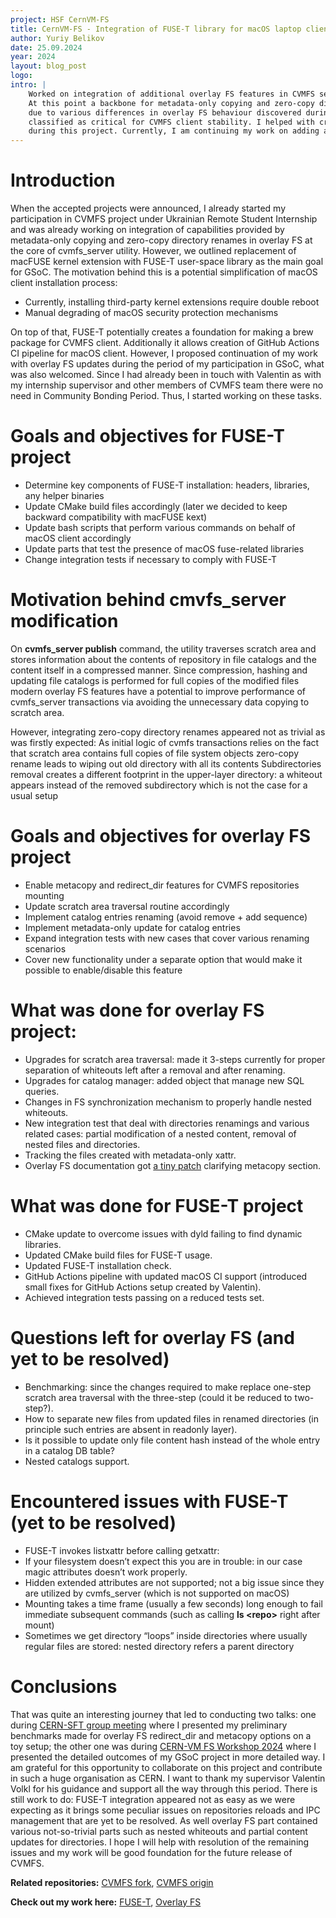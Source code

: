 ```yaml
---
project: HSF CernVM-FS
title: CernVM-FS - Integration of FUSE-T library for macOS laptop clients. Levaraging modern overlay FS features in cvmfs_server
author: Yuriy Belikov
date: 25.09.2024
year: 2024
layout: blog_post
logo:
intro: |
    Worked on integration of additional overlay FS features in CVMFS server part and replacement of macFUSE kernel extension with FUSE-T user-space library for macOS laptop clients.
    At this point a backbone for metadata-only copying and zero-copy directory renames is implemented for Linux server part and still goes through a refinement and adjustment 
    due to various differences in overlay FS behaviour discovered during the course of the project. FUSE-T support for macOS clients is primarily done apart several issues that we
    classified as critical for CVMFS client stability. I helped with creation of GitHub Actions CI pipeline for macOS clients, prepared a table of FUSE-T issues that were encountered  
    during this project. Currently, I am continuing my work on adding an ability for users to switch back to macFUSE kext.
---
```


# Introduction
When the accepted projects were announced, I already started my participation in CVMFS project under Ukrainian Remote Student Internship and was already working 
on integration of capabilities provided by metadata-only copying and zero-copy directory renames in overlay FS at the core of cvmfs_server utility.
However, we outlined replacement of macFUSE kernel extension with FUSE-T user-space library as the main goal for GSoC. The motivation behind this is a potential
simplification of macOS client installation process:
- Currently, installing third-party kernel extensions require double reboot
- Manual degrading of macOS security protection mechanisms

On top of that, FUSE-T potentially creates a foundation for making a brew package for CVMFS client. Additionally it allows creation of GitHub Actions CI pipeline for macOS client. 
However, I proposed continuation of my work with overlay FS updates during the period of my participation in GSoC, what was also welcomed.
Since I had already been in touch with Valentin as with my internship supervisor and other members of CVMFS team there were no need in Community Bonding Period.
Thus, I started working on these tasks.

# Goals and objectives for FUSE-T project
- Determine key components of FUSE-T installation: headers, libraries, any helper binaries
- Update CMake build files accordingly (later we decided to keep backward compatibility with macFUSE kext)
- Update bash scripts that perform various commands on behalf of macOS client accordingly
- Update parts that test the presence of macOS fuse-related libraries
- Change integration tests if necessary to comply with FUSE-T

# Motivation behind cmvfs_server modification 
On **cvmfs_server publish**  command, the utility traverses scratch area and stores information about the contents of repository in file catalogs and the content itself in a compressed manner.
Since compression, hashing and updating file catalogs is performed for full copies of the modified files modern overlay FS features have a potential to improve performance of cvmfs_server transactions via avoiding the unnecessary data copying to scratch area.

However, integrating zero-copy directory renames appeared not as trivial as was firstly expected:
As initial logic of cvmfs transactions relies on the fact that scratch area contains full copies of file system objects zero-copy rename leads to wiping out old directory with all its contents
Subdirectories removal creates a different footprint in the upper-layer directory: a whiteout appears instead of the removed subdirectory which is not the case for a usual setup

# Goals and objectives for overlay FS project
- Enable metacopy and redirect_dir features for CVMFS repositories mounting
- Update scratch area traversal routine accordingly
- Implement catalog entries renaming (avoid remove + add sequence)
- Implement metadata-only update for catalog entries
- Expand integration tests with new cases that cover various renaming scenarios
- Cover new functionality under a separate option that would make it possible to enable/disable this feature

# What was done for overlay FS project:
- Upgrades for scratch area traversal: made it 3-steps currently for proper separation of whiteouts left after a removal and after renaming.
- Upgrades for catalog manager: added object that manage new SQL queries.
- Changes in FS synchronization mechanism to properly handle nested whiteouts.
- New integration test that deal with directories renamings and various related cases: partial modification of a nested content, removal of nested files and directories.
- Tracking the files created with metadata-only xattr.
- Overlay FS documentation got [a tiny patch](https://git.kernel.org/pub/scm/linux/kernel/git/next/linux-next.git/commit/Documentation/filesystems/overlayfs.rst?id=930b7c32ea2b514fb2c37aa3d4b946d954ee7fa2) clarifying metacopy section.

# What was done for FUSE-T project
- CMake update to overcome issues with dyld failing to find dynamic libraries.
- Updated CMake build files for FUSE-T usage.
- Updated FUSE-T installation check.
- GitHub Actions pipeline with updated macOS CI support (introduced small fixes for GitHub Actions setup created by Valentin). 
- Achieved integration tests passing on a reduced tests set.

# Questions left for overlay FS (and yet to be resolved)
- Benchmarking: since the changes required to make replace one-step scratch area traversal with the three-step (could it be reduced to two-step?).
- How to separate new files from updated files in renamed directories (in principle such entries are absent in readonly layer).
- Is it possible to update only file content hash instead of the whole entry in a catalog DB table?
- Nested catalogs support.

# Encountered issues with FUSE-T (yet to be resolved)
- FUSE-T invokes listxattr before calling getxattr:
- If your filesystem doesn’t expect this you are in trouble: in our case magic attributes doesn’t work properly.
- Hidden extended attributes are not supported; not a big issue since they are utilized by cvmfs_server (which is not supported on macOS)
- Mounting takes a time frame (usually a few seconds) long enough to fail immediate subsequent commands (such as calling **ls \<repo\>** right after mount)
- Sometimes we get directory “loops” inside directories where usually regular files are stored: nested directory refers a parent directory

# Conclusions
That was quite an interesting journey that led to conducting two talks: one during [CERN-SFT group meeting](https://indico.cern.ch/event/1402909/) where I presented my preliminary benchmarks
made for overlay FS redirect_dir and metacopy options on a toy setup; the other one was during [CERN-VM FS Workshop 2024](https://indico.cern.ch/event/1347727/timetable/) where I presented the detailed 
outcomes of my GSoC project in more detailed way.
I am grateful for this opportunity to collaborate on this project and contribute in such a huge organisation as CERN. I want to thank my supervisor
Valentin Volkl for his guidance and support all the way through this period. 
There is still work to do: FUSE-T integration appeared not as easy as we were expecting as it brings some peculiar issues
on repositories reloads and IPC management that are yet to be resolved.
As well overlay FS part contained various not-so-trivial parts such as nested whiteouts and partial content updates for directories.
I hope I will help with resolution of the remaining issues and my work will be good foundation for the future release of CVMFS.

**Related repositories:** [CVMFS fork](https://github.com/YBelikov/cvmfs), [CVMFS origin](https://github.com/cvmfs/cvmfs)

**Check out my work here:** [FUSE-T](https://github.com/cvmfs/cvmfs/pull/3587), [Overlay FS](https://github.com/cvmfs/cvmfs/pull/3547)
